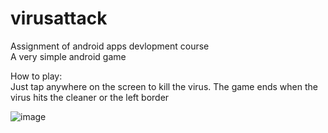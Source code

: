 # virusattack
Assignment of android apps devlopment course\
A very simple android game

How to play:\
Just tap anywhere on the screen to kill the virus. The game ends when the virus hits the cleaner or the left border

![image](https://github.com/sky92i/virusattack/blob/master/screen.gif)
